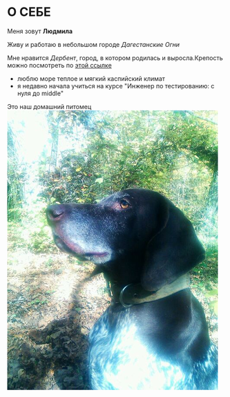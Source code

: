 # О СЕБЕ

Меня зовут __Людмила__


Живу и работаю в небольшом городе _Дагестанские Огни_


Мне нравится *Дербент*, город, в котором родилась и выросла.Крепость можно посмотреть по [этой ссылке](https://mrg-online.ru/wp-content/uploads/2022/07/ФОТО-2-Цитадель-Нарын-кала-на-закате-солнца.jpeg)


- люблю море теплое и мягкий каспийский климат
- я недавно начала учиться на курсе "Инженер по тестированию: с нуля до middle"


Это наш домашний питомeц
<img src="D041113.jpg">
